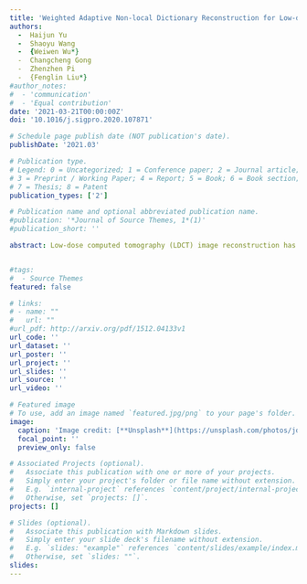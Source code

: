```yaml
---
title: 'Weighted Adaptive Non-local Dictionary Reconstruction for Low-dose CT'
authors:
  -  Haijun Yu
  -  Shaoyu Wang
  -  {Weiwen Wu*}
  -  Changcheng Gong
  -  Zhenzhen Pi
  -  {Fenglin Liu*}
#author_notes:
#  - 'communication'
#  - 'Equal contribution'
date: '2021-03-21T00:00:00Z'
doi: '10.1016/j.sigpro.2020.107871'

# Schedule page publish date (NOT publication's date).
publishDate: '2021.03'

# Publication type.
# Legend: 0 = Uncategorized; 1 = Conference paper; 2 = Journal article;
# 3 = Preprint / Working Paper; 4 = Report; 5 = Book; 6 = Book section;
# 7 = Thesis; 8 = Patent
publication_types: ['2']

# Publication name and optional abbreviated publication name.
#publication: '*Journal of Source Themes, 1*(1)'
#publication_short: ''

abstract: Low-dose computed tomography (LDCT) image reconstruction has been attracting much attention in medical applications because it can reduce the radiation risk. Sometimes, traditional methods are difficult to reconstruct satisfying image quality from low-dose projections. It is a challenging task for LDCT reconstruction with image quality improvement. Recently, various patch-based methods including dictionary learning were developed for LDCT and have achieved promising performance. Most of these patch-based methods assume that the noise follows the uniform Gaussian distribution, while noise is much more complex than Gaussian distribution in practice. In this study, considering the varying statistics of noise in different patches, we develop a weighted adaptive non-local dictionary (WAND) method for LDCT. Concretely, instead of establishing a complex model for the noise distribution in the whole image, we iteratively characterize the noise property in each local patch during the iteration processing. Besides, we also adaptively describe the different distributions of sparse coefficients of each patch to better characterize the sparsity priors of the image. The simulated and realistic experiments have shown that WAND can achieve better image quality in terms of small details preservation and noise suppression.


#tags:
#  - Source Themes
featured: false

# links:
# - name: ""
#   url: ""
#url_pdf: http://arxiv.org/pdf/1512.04133v1
url_code: ''
url_dataset: ''
url_poster: ''
url_project: ''
url_slides: ''
url_source: ''
url_video: ''

# Featured image
# To use, add an image named `featured.jpg/png` to your page's folder.
image:
  caption: 'Image credit: [**Unsplash**](https://unsplash.com/photos/jdD8gXaTZsc)'
  focal_point: ''
  preview_only: false

# Associated Projects (optional).
#   Associate this publication with one or more of your projects.
#   Simply enter your project's folder or file name without extension.
#   E.g. `internal-project` references `content/project/internal-project/index.md`.
#   Otherwise, set `projects: []`.
projects: []

# Slides (optional).
#   Associate this publication with Markdown slides.
#   Simply enter your slide deck's filename without extension.
#   E.g. `slides: "example"` references `content/slides/example/index.md`.
#   Otherwise, set `slides: ""`.
slides:
---
```

